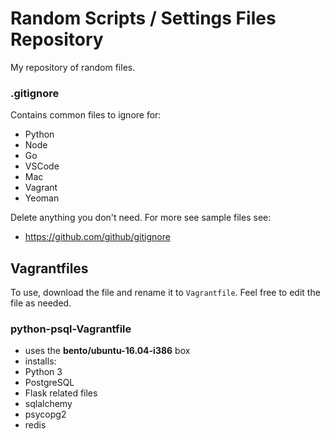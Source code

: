 # Random Scripts / Settings Files Repository

My repository of random files.

### .gitignore
Contains common files to ignore for:
- Python
- Node
- Go
- VSCode
- Mac
- Vagrant
- Yeoman

Delete anything you don't need. For more see sample files see:
- https://github.com/github/gitignore

## Vagrantfiles
To use, download the file and rename it to `Vagrantfile`. Feel free to edit the file as needed.

### python-psql-Vagrantfile
- uses the **bento/ubuntu-16.04-i386** box
- installs:
 - Python 3
 - PostgreSQL
 - Flask related files
 - sqlalchemy
 - psycopg2
 - redis
